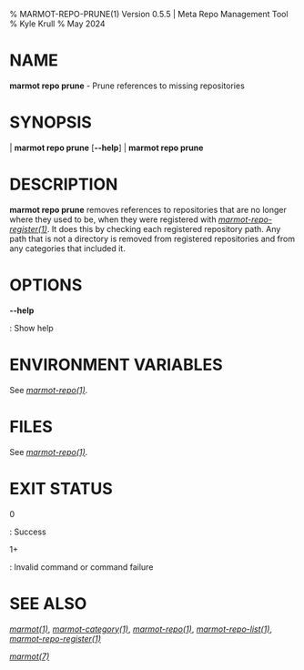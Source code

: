 % MARMOT-REPO-PRUNE(1) Version 0.5.5 | Meta Repo Management Tool
% Kyle Krull
% May 2024

# NAME

**marmot repo prune** - Prune references to missing repositories

# SYNOPSIS

| **marmot repo prune** [**\-\-help**]
| **marmot repo prune**

# DESCRIPTION

**marmot repo prune** removes references to repositories that are no longer where they used to be,
when they were registered with [*marmot-repo-register(1)*](./marmot-repo-register.1.md).  It does
this by checking each registered repository path.  Any path that is not a directory is removed from
registered repositories and from any categories that included it.

# OPTIONS

**-\-help**

: Show help

# ENVIRONMENT VARIABLES

See [*marmot-repo(1)*](./marmot-repo.1.md).

# FILES

See [*marmot-repo(1)*](./marmot-repo.1.md).

# EXIT STATUS

0

: Success

1+

: Invalid command or command failure

# SEE ALSO

[*marmot(1)*](./marmot.1.md), [*marmot-category(1)*](./marmot-category.1.md),
[*marmot-repo(1)*](./marmot-repo.1.md), [*marmot-repo-list(1)*](./marmot-repo-list.1.md),
[*marmot-repo-register(1)*](./marmot-repo-register.1.md)

[*marmot(7)*](./marmot.7.md)
